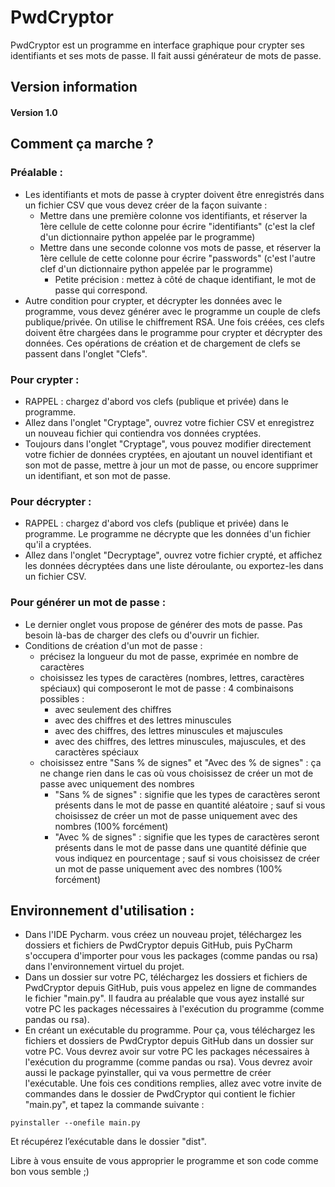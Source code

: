 # PwdCryptor
PwdCryptor est un programme en interface graphique pour crypter ses identifiants et ses mots de passe. Il fait aussi générateur de mots de passe.

## Version information

#### Version 1.0

## Comment ça marche ?

### Préalable :
- Les  identifiants et mots de passe à crypter doivent être enregistrés dans un fichier CSV que vous devez créer de la façon suivante : 
	- Mettre dans une première colonne vos identifiants, et réserver la 1ère cellule de cette colonne pour écrire "identifiants" (c'est la clef d'un dictionnaire python appelée par le programme)
	- Mettre dans une seconde colonne vos mots de passe, et réserver la 1ère cellule de cette colonne pour écrire "passwords" (c'est l'autre clef d'un dictionnaire python appelée par le programme)
		- Petite précision : mettez à côté de chaque identifiant, le mot de passe qui correspond.
- Autre condition pour crypter, et décrypter les données avec le programme, vous devez générer avec le programme un couple de clefs publique/privée. On utilise le chiffrement RSA. Une fois créées, ces clefs doivent être chargées dans le programme pour crypter et décrypter des données. Ces opérations de création et de chargement de clefs se passent dans l'onglet "Clefs".

### Pour crypter :
- RAPPEL : chargez d'abord vos clefs (publique et privée) dans le programme.
- Allez dans l'onglet "Cryptage", ouvrez votre fichier CSV et enregistrez un nouveau fichier qui contiendra vos données cryptées. 
- Toujours dans l'onglet "Cryptage", vous pouvez modifier directement votre fichier de données cryptées, en ajoutant un nouvel identifiant et son mot de passe, mettre à jour un mot de passe, ou encore supprimer un identifiant, et son mot de passe.

### Pour décrypter : 
- RAPPEL : chargez d'abord vos clefs (publique et privée) dans le programme. Le programme ne décrypte que les données d'un fichier qu'il a cryptées.
- Allez dans l'onglet "Decryptage", ouvrez votre fichier crypté, et affichez les données décryptées dans une liste déroulante, ou exportez-les dans un fichier CSV.

### Pour générer un mot de passe :
- Le dernier onglet vous propose de générer des mots de passe. Pas besoin là-bas de charger des clefs ou d'ouvrir un fichier.
- Conditions de création d'un mot de passe :
    - précisez la longueur du mot de passe, exprimée en nombre de caractères
	- choisissez les types de caractères (nombres, lettres, caractères spéciaux) qui composeront le mot de passe  : 4 combinaisons possibles :
		- avec seulement des chiffres
		- avec des chiffres et des lettres minuscules
		- avec des chiffres, des lettres minuscules et majuscules
		- avec des chiffres, des lettres minuscules, majuscules, et des caractères spéciaux
    - choisissez entre "Sans % de signes" et "Avec des % de signes" : ça ne change rien dans le cas où vous choisissez de créer un mot de passe avec uniquement des nombres
		- "Sans % de signes" : signifie que les types de caractères seront présents dans le mot de passe en quantité aléatoire ; sauf si vous choisissez de créer un mot de passe uniquement avec des nombres (100% forcément)
		- "Avec % de signes" : signifie que les types de caractères seront présents dans le mot de passe dans une quantité définie que vous indiquez en pourcentage ; sauf si vous choisissez de créer un mot de passe uniquement avec des nombres (100% forcément)

## Environnement d'utilisation :
- Dans l'IDE Pycharm. vous créez un nouveau projet, téléchargez les dossiers et fichiers de PwdCryptor depuis GitHub, puis PyCharm s'occupera d'importer pour vous les packages (comme pandas ou rsa) dans l'environnement virtuel du projet.
- Dans un dossier sur votre PC, téléchargez les dossiers et fichiers de PwdCryptor depuis GitHub, puis vous appelez en ligne de commandes le fichier "main.py". Il faudra au préalable que vous ayez installé sur votre PC les packages nécessaires à l'exécution du programme (comme pandas ou rsa).
- En créant un exécutable du programme. Pour ça, vous téléchargez les fichiers et dossiers de PwdCryptor depuis GitHub dans un dossier sur votre PC. Vous devrez avoir sur votre PC les packages nécessaires à l'exécution du programme (comme pandas ou rsa). Vous devrez avoir aussi le package pyinstaller, qui va vous permettre de créer l'exécutable. Une fois ces conditions remplies, allez avec votre invite de commandes dans le dossier de PwdCryptor qui contient le fichier "main.py", et tapez la commande suivante :
```
pyinstaller --onefile main.py
```
Et récupérez l’exécutable dans le dossier "dist".

Libre à vous ensuite de vous approprier le programme et son code comme bon vous semble ;)
